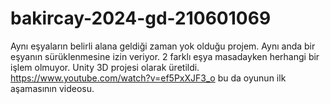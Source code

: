 # bakircay-2024-gd-210601069
 Aynı eşyaların belirli alana geldiği zaman yok olduğu projem. Aynı anda bir eşyanın sürüklenmesine izin veriyor. 2 farklı eşya masadayken herhangi bir işlem olmuyor. Unity 3D projesi olarak üretildi. https://www.youtube.com/watch?v=ef5PxXJF3_o bu da oyunun ilk aşamasının videosu.

